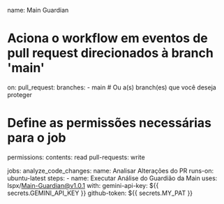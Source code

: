 name: Main Guardian

# Aciona o workflow em eventos de pull request direcionados à branch 'main'
on:
  pull_request:
    branches:
      - main # Ou a(s) branch(es) que você deseja proteger

# Define as permissões necessárias para o job
permissions:
  contents: read
  pull-requests: write

jobs:
  analyze_code_changes:
    name: Analisar Alterações do PR
    runs-on: ubuntu-latest
    steps:
      - name: Executar Análise do Guardião da Main
        uses: Ispx/Main-Guardian@v1.0.1
        with:
          gemini-api-key: ${{ secrets.GEMINI_API_KEY }}
          github-token: ${{ secrets.MY_PAT }}